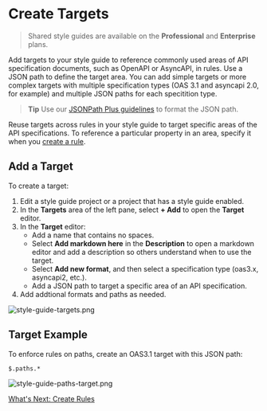 # Create Targets

<!-- theme: info -->
>Shared style guides are available on the **Professional** and **Enterprise** plans.  

Add targets to your style guide to reference commonly used areas of API specification documents, such as OpenAPI or AsyncAPI, in rules. Use a JSON path to define the target area. You can add simple targets or more complex targets with multiple specification types (OAS 3.1 and asyncapi 2.0, for example) and multiple JSON paths for each specitition type. 

>**Tip**
>Use our [JSONPath Plus guidelines]( https://meta.stoplight.io/docs/spectral/ZG9jOjYyMDc0NA-rulesets#jsonpath-plus) to format the JSON path. 

Reuse targets across rules in your style guide to target specific areas of the API specifications. To reference a particular property in an area, specify it when you [create a rule](c-create-rules.md). 

## Add a Target

To create a target:

1. Edit a style guide project or a project that has a style guide enabled. 
2. In the **Targets** area of the left pane, select **+ Add** to open the **Target** editor.
3. In the **Target** editor:
    - Add a name that contains no spaces.
    - Select **Add markdown here** in the **Description** to open a markdown editor and add a description so others understand when to use the target.
    - Select **Add new format**, and then select a specification type (oas3.x, asyncapi2, etc.).
    - Add a JSON path to target a specific area of an API specification.
4. Add addtional formats and paths as needed.

![style-guide-targets.png](https://stoplight.io/api/v1/projects/cHJqOjI/images/KSsNYD2pDHA)

## Target Example
To enforce rules on paths, create an OAS3.1 target with this JSON path:

`$.paths.*`

![style-guide-paths-target.png](https://stoplight.io/api/v1/projects/cHJqOjI/images/agsDhzXTkHE)

[What's Next: Create Rules](c-create-rules.md)



